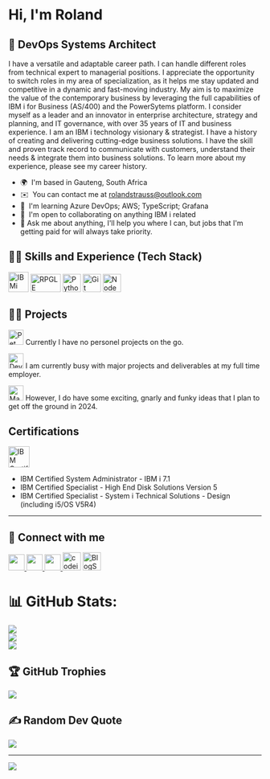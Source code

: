 # Hi, I'm Roland

## 💫 DevOps Systems Architect
I have a versatile and adaptable career path. I can handle different roles from technical expert to managerial positions. I appreciate the opportunity to switch roles in my area of specialization, as it helps me stay updated and competitive in a dynamic and fast-moving industry. My aim is to maximize the value of the contemporary business by leveraging the full capabilities of IBM i for Business (AS/400) and the PowerSytems platform. I consider myself as a leader and an innovator in enterprise architecture, strategy and planning, and IT governance, with over 35 years of IT and business experience. I am an IBM i technology visionary & strategist. I have a history of creating and delivering cutting-edge business solutions. I have the skill and proven track record to communicate with customers, understand their needs & integrate them into business solutions. To learn more about my experience, please see my career history.

*   🌍  I'm based in Gauteng, South Africa
*   ✉️  You can contact me at [rolandstrauss@outlook.com](mailto:rolandstrauss@outlook.com)
*   🧠  I'm learning Azure DevOps; AWS; TypeScript; Grafana
*   🤝  I'm open to collaborating on anything IBM i related
*   💬  Ask me about anything, I'll help you where I can, but jobs that I'm getting paid for will always take priority.

## 👨‍🎓 Skills and Experience (Tech Stack)
<img src="https://upload.wikimedia.org/wikipedia/commons/9/9d/IBM_i_logo_%282021%29.svg" width="40" height="40" alt="IBMi" /> 
<img src="https://w7.pngwing.com/pngs/91/475/png-transparent-ibm-i-ibm-rpg-ibm-power-systems-program-temporary-fix-ibm-angle-triangle-logo.png" width="60" height="36" alt="RPGLE" />
<img src="https://raw.githubusercontent.com/danielcranney/readme-generator/main/public/icons/skills/python-colored.svg" width="36" height="36" alt="Python" />
<img src="https://raw.githubusercontent.com/danielcranney/readme-generator/main/public/icons/skills/git-colored.svg" width="36" height="36" alt="Git" />
<img src="https://github.com/RolandStrauss/RolandStrauss/blob/main/NodeJS.jpeg" width="36" height="36" alt="NodeJS" />

## 👨‍💻 Projects
<img src="https://github.com/RolandStrauss/RolandStrauss/blob/main/pet-project.png" width="30" height="30" alt="Pet Project"/> Currently I have no personel projects on the go. 

<img src="https://github.com/RolandStrauss/RolandStrauss/blob/main/devops.jpeg" width="30" height="30" alt="DevOps"/>  I am currently busy with major projects and deliverables at my full time employer.

<img src="https://github.com/RolandStrauss/RolandStrauss/blob/main/Mad%20Scientist.jpg" width="30" height="30" alt="Mad Scientist"/> However, I do have some exciting, gnarly and funky ideas that I plan to get off the ground in 2024.

## Certifications
<a href="https://www.ibm.com/training/credentials" target="_blank" rel="noreferrer"><img src="https://github.com/RolandStrauss/RolandStrauss/blob/main/Advanced_Certified_Emblem.png" width="42" height="42" alt="IBM Certification" /></a>
* IBM Certified System Administrator - IBM i 7.1
* IBM Certified Specialist - High End Disk Solutions Version 5
* IBM Certified Specialist - System i Technical Solutions - Design (including i5/OS V5R4)

------------------------
## 🤳 Connect with me
  <a href="https://www.github.com/RolandStraus" target="_blank" rel="noreferrer"> <picture> <source media="(prefers-color-scheme: dark)" srcset="https://raw.githubusercontent.com/danielcranney/readme-generator/main/public/icons/socials/github-dark.svg" /> <source media="(prefers-color-scheme: light)" srcset="https://raw.githubusercontent.com/danielcranney/readme-generator/main/public/icons/socials/github.svg" /> <img src="https://raw.githubusercontent.com/danielcranney/readme-generator/main/public/icons/socials/github.svg" width="32" height="32" /> </picture> </a> 
  <a href="https://www.linkedin.com/in/rolandstrauss" target="_blank" rel="noreferrer"> <picture> <source media="(prefers-color-scheme: dark)" srcset="https://raw.githubusercontent.com/danielcranney/readme-generator/main/public/icons/socials/linkedin-dark.svg" /> <source media="(prefers-color-scheme: light)" srcset="https://raw.githubusercontent.com/danielcranney/readme-generator/main/public/icons/socials/linkedin.svg" /> <img src="https://raw.githubusercontent.com/danielcranney/readme-generator/main/public/icons/socials/linkedin.svg" width="32" height="32" /> </picture> </a> 
  <a href="https://www.x.com/RolandHStrauss" target="_blank" rel="noreferrer"> <picture> <source media="(prefers-color-scheme: dark)" srcset="https://raw.githubusercontent.com/danielcranney/readme-generator/main/public/icons/socials/twitter-dark.svg" /> <source media="(prefers-color-scheme: light)" srcset="https://raw.githubusercontent.com/danielcranney/readme-generator/main/public/icons/socials/twitter.svg" /> <img src="https://raw.githubusercontent.com/danielcranney/readme-generator/main/public/icons/socials/twitter.svg" width="32" height="32" /> </picture> </a>
  <a href="https://codeium.com/profile/rolandstrauss" target="_blank" rel="noreferrer"><img src="https://github.com/RolandStrauss/RolandStrauss/blob/main/codeium.jpeg" width="36" height="36" alt="codeium" /></a>
  <a href="https://rolandstrauss.blogspot.com/" target="_blank" rel="noreferrer"><img src="https://github.com/RolandStrauss/RolandStrauss/blob/main/logo_blogger_40px.png" width="36" height="36" alt="BlogSpot" /></a>

# 📊 GitHub Stats:
![](https://github-readme-stats.vercel.app/api?username=RolandStrauss&theme=dark&hide_border=false&include_all_commits=true&count_private=false)<br/>
![](https://github-readme-streak-stats.herokuapp.com/?user=RolandStrauss&theme=dark&hide_border=false)<br/>
![](https://github-readme-stats.vercel.app/api/top-langs/?username=RolandStrauss&theme=dark&hide_border=false&include_all_commits=true&count_private=false&layout=compact)

## 🏆 GitHub Trophies
![](https://github-profile-trophy.vercel.app/?username=RolandStrauss&theme=radical&no-frame=false&no-bg=true&margin-w=4)

## ✍️ Random Dev Quote
![](https://quotes-github-readme.vercel.app/api?type=horizontal&theme=radical)

---
[![](https://visitcount.itsvg.in/api?id=RolandStrauss&icon=1&color=8)](https://visitcount.itsvg.in)

<!-- Proudly created with GPRM ( https://gprm.itsvg.in ) -->

